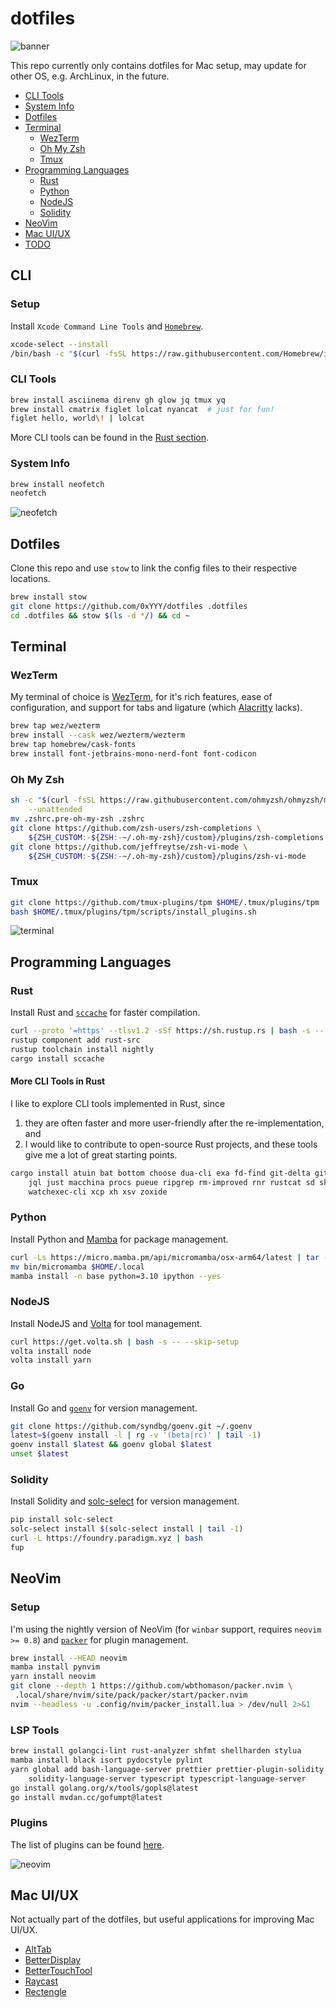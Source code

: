 # dotfiles

![banner](images/banner.png)

This repo currently only contains dotfiles for Mac setup, may update for other OS, e.g. ArchLinux,
in the future.

-   [CLI Tools](#cli-tools)
-   [System Info](#system-info)
-   [Dotfiles](#dotfiles-1)
-   [Terminal](#terminal)
    -   [WezTerm](#wezterm)
    -   [Oh My Zsh](#oh-my-zsh)
    -   [Tmux](#tmux)
-   [Programming Languages](#programming-languages)
    -   [Rust](#rust)
    -   [Python](#python)
    -   [NodeJS](#nodejs)
    -   [Solidity](#solidity)
-   [NeoVim](#neovim)
-   [Mac UI/UX](#mac-uiux)
-   [TODO](#todo)

## CLI

### Setup

Install `Xcode Command Line Tools` and [`Homebrew`](https://brew.sh).

```bash
xcode-select --install
/bin/bash -c "$(curl -fsSL https://raw.githubusercontent.com/Homebrew/install/HEAD/install.sh)"
```

### CLI Tools

```bash
brew install asciinema direnv gh glow jq tmux yq
brew install cmatrix figlet lolcat nyancat  # just for fun!
figlet hello, world\! | lolcat
```

More CLI tools can be found in the [Rust section](#more-cli-tools-in-rust).

### System Info

```bash
brew install neofetch
neofetch
```

![neofetch](images/neofetch.png)

## Dotfiles

Clone this repo and use `stow` to link the config files to their respective locations.

```bash
brew install stow
git clone https://github.com/0xYYY/dotfiles .dotfiles
cd .dotfiles && stow $(ls -d */) && cd ~
```

## Terminal

### WezTerm

My terminal of choice is [WezTerm](https://wezfurlong.org/wezterm/), for it's rich features, ease of
configuration, and support for tabs and ligature (which
[Alacritty](https://github.com/alacritty/alacritty/issues/50) lacks).

```bash
brew tap wez/wezterm
brew install --cask wez/wezterm/wezterm
brew tap homebrew/cask-fonts
brew install font-jetbrains-mono-nerd-font font-codicon
```

### Oh My Zsh

```bash
sh -c "$(curl -fsSL https://raw.githubusercontent.com/ohmyzsh/ohmyzsh/master/tools/install.sh)" "" \
    --unattended
mv .zshrc.pre-oh-my-zsh .zshrc
git clone https://github.com/zsh-users/zsh-completions \
    ${ZSH_CUSTOM:-${ZSH:-~/.oh-my-zsh}/custom}/plugins/zsh-completions
git clone https://github.com/jeffreytse/zsh-vi-mode \
    ${ZSH_CUSTOM:-${ZSH:-~/.oh-my-zsh}/custom}/plugins/zsh-vi-mode
```

### Tmux

```bash
git clone https://github.com/tmux-plugins/tpm $HOME/.tmux/plugins/tpm
bash $HOME/.tmux/plugins/tpm/scripts/install_plugins.sh
```

![terminal](images/terminal.png)

## Programming Languages

### Rust

Install Rust and [`sccache`](https://github.com/mozilla/sccache) for faster compilation.

```bash
curl --proto '=https' --tlsv1.2 -sSf https://sh.rustup.rs | bash -s -- --verbose -y --no-modify-path
rustup component add rust-src
rustup toolchain install nightly
cargo install sccache
```

#### More CLI Tools in Rust

I like to explore CLI tools implemented in Rust, since

1. they are often faster and more user-friendly after the re-implementation, and
2. I would like to contribute to open-source Rust projects, and these tools give me a lot of great
   starting points.

```bash
cargo install atuin bat bottom choose dua-cli exa fd-find git-delta gitui heh hexyl huniq jless \
    jql just macchina procs pueue ripgrep rm-improved rnr rustcat sd skim starship tokei tuc volta \
    watchexec-cli xcp xh xsv zoxide
```

### Python

Install Python and [Mamba](https://mamba.readthedocs.io/en/latest/index.html) for package
management.

```bash
curl -Ls https://micro.mamba.pm/api/micromamba/osx-arm64/latest | tar -xvj bin/micromamba
mv bin/micromamba $HOME/.local
mamba install -n base python=3.10 ipython --yes
```

### NodeJS

Install NodeJS and [Volta](https://volta.sh) for tool management.

```bash
curl https://get.volta.sh | bash -s -- --skip-setup
volta install node
volta install yarn
```

### Go

Install Go and [`goenv`](https://github.com/syndbg/goenv) for version management.

```bash
git clone https://github.com/syndbg/goenv.git ~/.goenv
latest=$(goenv install -l | rg -v '(beta|rc)' | tail -1)
goenv install $latest && goenv global $latest
unset $latest
```

### Solidity

Install Solidity and [solc-select](https://github.com/crytic/solc-select) for version management.

```bash
pip install solc-select
solc-select install $(solc-select install | tail -1)
curl -L https://foundry.paradigm.xyz | bash
fup
```

## NeoVim

### Setup

I'm using the nightly version of NeoVim (for `winbar` support, requires `neovim >= 0.8`) and
[`packer`](https://github.com/wbthomason/packer.nvim) for plugin management.

```bash
brew install --HEAD neovim
mamba install pynvim
yarn install neovim
git clone --depth 1 https://github.com/wbthomason/packer.nvim \
 .local/share/nvim/site/pack/packer/start/packer.nvim
nvim --headless -u .config/nvim/packer_install.lua > /dev/null 2>&1
```

### LSP Tools

```bash
brew install golangci-lint rust-analyzer shfmt shellharden stylua
mamba install black isort pydocstyle pylint
yarn global add bash-language-server prettier prettier-plugin-solidity pyright \
    solidity-language-server typescript typescript-language-server
go install golang.org/x/tools/gopls@latest
go install mvdan.cc/gofumpt@latest
```

### Plugins

The list of plugins can be found [here](neovim/.config/nvim/lua/settings/plugins.lua).

![neovim](images/neovim.png)

## Mac UI/UX

Not actually part of the dotfiles, but useful applications for improving Mac UI/UX.

-   [AltTab](https://alt-tab-macos.netlify.app)
-   [BetterDisplay](https://github.com/waydabber/BetterDisplay#readme)
-   [BetterTouchTool](https://folivora.ai)
-   [Raycast](https://www.raycast.com)
-   [Rectengle](https://rectangleapp.com)
